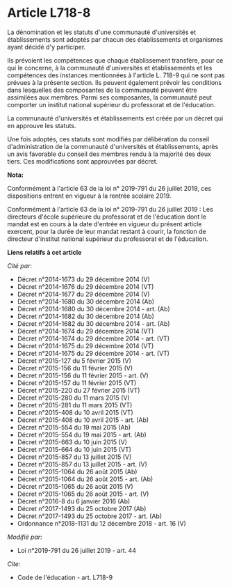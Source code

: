 # Article L718-8

La dénomination et les statuts d'une communauté d'universités et établissements sont adoptés par chacun des établissements et
organismes ayant décidé d'y participer.

Ils prévoient les compétences que chaque établissement transfère, pour ce qui le concerne, à la communauté d'universités et
établissements et les compétences des instances mentionnées à l'article L. 718-9 qui ne sont pas prévues à la présente
section. Ils peuvent également prévoir les conditions dans lesquelles des composantes de la communauté peuvent être
assimilées aux membres. Parmi ses composantes, la communauté peut comporter un institut national supérieur du professorat et
de l'éducation.

La communauté d'universités et établissements est créée par un décret qui en approuve les statuts.

Une fois adoptés, ces statuts sont modifiés par délibération du conseil d'administration de la communauté d'universités et
établissements, après un avis favorable du conseil des membres rendu à la majorité des deux tiers. Ces modifications sont
approuvées par décret.

**Nota:**

Conformément à l'article 63 de la loi n° 2019-791 du 26 juillet 2019, ces dispositions entrent en vigueur à la rentrée
scolaire 2019.

Conformément à l'article 63 de la loi n° 2019-791 du 26 juillet 2019 : Les directeurs d'école supérieure du professorat et de
l'éducation dont le mandat est en cours à la date d'entrée en vigueur du présent article exercent, pour la durée de leur
mandat restant à courir, la fonction de directeur d'institut national supérieur du professorat et de l'éducation.

**Liens relatifs à cet article**

_Cité par_:

  - Décret n°2014-1673 du 29 décembre 2014 (V)
  - Décret n°2014-1676 du 29 décembre 2014 (VT)
  - Décret n°2014-1677 du 29 décembre 2014 (V)
  - Décret n°2014-1680 du 30 décembre 2014 (Ab)
  - Décret n°2014-1680 du 30 décembre 2014 - art. (Ab)
  - Décret n°2014-1682 du 30 décembre 2014 (Ab)
  - Décret n°2014-1682 du 30 décembre 2014 - art. (Ab)
  - Décret n°2014-1674 du 29 décembre 2014 (VT)
  - Décret n°2014-1674 du 29 décembre 2014 - art. (VT)
  - Décret n°2014-1675 du 29 décembre 2014 (VT)
  - Décret n°2014-1675 du 29 décembre 2014 - art. (VT)
  - Décret n°2015-127 du 5 février 2015 (V)
  - Décret n°2015-156 du 11 février 2015 (V)
  - Décret n°2015-156 du 11 février 2015 - art. (V)
  - Décret n°2015-157 du 11 février 2015 (VT)
  - Décret n°2015-220 du 27 février 2015 (VT)
  - Décret n°2015-280 du 11 mars 2015 (V)
  - Décret n°2015-281 du 11 mars 2015 (VT)
  - Décret n°2015-408 du 10 avril 2015 (VT)
  - Décret n°2015-408 du 10 avril 2015 - art. (Ab)
  - Décret n°2015-554 du 19 mai 2015 (Ab)
  - Décret n°2015-554 du 19 mai 2015 - art. (Ab)
  - Décret n°2015-663 du 10 juin 2015 (V)
  - Décret n°2015-664 du 10 juin 2015 (VT)
  - Décret n°2015-857 du 13 juillet 2015 (V)
  - Décret n°2015-857 du 13 juillet 2015 - art. (V)
  - Décret n°2015-1064 du 26 août 2015 (Ab)
  - Décret n°2015-1064 du 26 août 2015 - art. (Ab)
  - Décret n°2015-1065 du 26 août 2015 (V)
  - Décret n°2015-1065 du 26 août 2015 - art. (V)
  - Décret n°2016-8 du 6 janvier 2016 (Ab)
  - Décret n°2017-1493 du 25 octobre 2017 (Ab)
  - Décret n°2017-1493 du 25 octobre 2017 - art. (Ab)
  - Ordonnance n°2018-1131 du 12 décembre 2018 - art. 16 (V)

_Modifié par_:

  - Loi n°2019-791 du 26 juillet 2019 - art. 44

_Cite_:

  - Code de l'éducation - art. L718-9
